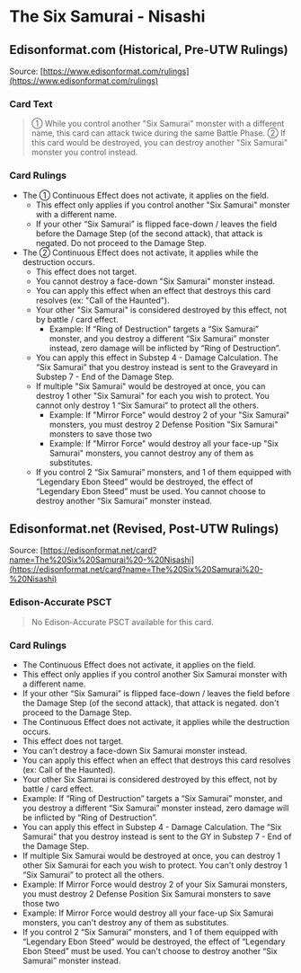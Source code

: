 # The Six Samurai - Nisashi

## Edisonformat.com (Historical, Pre-UTW Rulings)

Source: [https://www.edisonformat.com/rulings](https://www.edisonformat.com/rulings)

### Card Text

> ① While you control another "Six Samurai" monster with a different name, this card can attack twice during the same Battle Phase. ② If this card would be destroyed, you can destroy another "Six Samurai" monster you control instead.

### Card Rulings

*   The ① Continuous Effect does not activate, it applies on the field.
    *   This effect only applies if you control another "Six Samurai" monster with a different name.
    *   If your other “Six Samurai” is flipped face-down / leaves the field before the Damage Step (of the second attack), that attack is negated. Do not proceed to the Damage Step.
*   The ② Continuous Effect does not activate, it applies while the destruction occurs.
    *   This effect does not target.
    *   You cannot destroy a face-down "Six Samurai" monster instead.
    *   You can apply this effect when an effect that destroys this card resolves (ex: "Call of the Haunted").
    *   Your other "Six Samurai" is considered destroyed by this effect, not by battle / card effect.
        *   Example: If “Ring of Destruction” targets a “Six Samurai” monster, and you destroy a different “Six Samurai” monster instead, zero damage will be inflicted by “Ring of Destruction”.
    *   You can apply this effect in Substep 4 - Damage Calculation. The “Six Samurai” that you destroy instead is sent to the Graveyard in Substep 7 - End of the Damage Step.
    *   If multiple "Six Samurai" would be destroyed at once, you can destroy 1 other "Six Samurai" for each you wish to protect. You cannot only destroy 1 “Six Samurai” to protect all the others.
        *   Example: If "Mirror Force" would destroy 2 of your "Six Samurai" monsters, you must destroy 2 Defense Position "Six Samurai" monsters to save those two
        *   Example: If "Mirror Force" would destroy all your face-up "Six Samurai" monsters, you cannot destroy any of them as substitutes.
    *   If you control 2 “Six Samurai” monsters, and 1 of them equipped with “Legendary Ebon Steed” would be destroyed, the effect of “Legendary Ebon Steed” must be used. You cannot choose to destroy another “Six Samurai” monster instead.

## Edisonformat.net (Revised, Post-UTW Rulings)

Source: [https://edisonformat.net/card?name=The%20Six%20Samurai%20-%20Nisashi](https://edisonformat.net/card?name=The%20Six%20Samurai%20-%20Nisashi)

### Edison-Accurate PSCT

> No Edison-Accurate PSCT available for this card.

### Card Rulings

*   The Continuous Effect does not activate, it applies on the field.
*   This effect only applies if you control another Six Samurai monster with a different name.
*   If your other “Six Samurai” is flipped face-down / leaves the field before the Damage Step (of the second attack), that attack is negated. don't proceed to the Damage Step.
*   The Continuous Effect does not activate, it applies while the destruction occurs.
*   This effect does not target.
*   You can't destroy a face-down Six Samurai monster instead.
*   You can apply this effect when an effect that destroys this card resolves (ex: Call of the Haunted).
*   Your other Six Samurai is considered destroyed by this effect, not by battle / card effect.
*   Example: If “Ring of Destruction” targets a “Six Samurai” monster, and you destroy a different “Six Samurai” monster instead, zero damage will be inflicted by “Ring of Destruction”.
*   You can apply this effect in Substep 4 - Damage Calculation. The “Six Samurai” that you destroy instead is sent to the GY in Substep 7 - End of the Damage Step.
*   If multiple Six Samurai would be destroyed at once, you can destroy 1 other Six Samurai for each you wish to protect. You can't only destroy 1 “Six Samurai” to protect all the others.
*   Example: If Mirror Force would destroy 2 of your Six Samurai monsters, you must destroy 2 Defense Position Six Samurai monsters to save those two
*   Example: If Mirror Force would destroy all your face-up Six Samurai monsters, you can't destroy any of them as substitutes.
*   If you control 2 “Six Samurai” monsters, and 1 of them equipped with “Legendary Ebon Steed” would be destroyed, the effect of “Legendary Ebon Steed” must be used. You can't choose to destroy another “Six Samurai” monster instead.
            